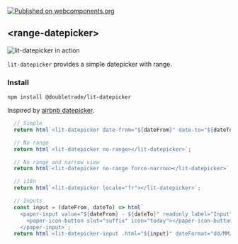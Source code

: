 [![Published on webcomponents.org](https://img.shields.io/badge/webcomponents.org-published-blue.svg)](https://www.webcomponents.org/element/@doubletrade/lit-datepicker)
## &lt;range-datepicker&gt;

![lit-datepicker in action](https://raw.githubusercontent.com/roxus/range-datepicker/master/demo.png)

`lit-datepicker` provides a simple datepicker with range.

### Install

    npm install @doubletrade/lit-datepicker

Inspired by [airbnb datepicker](https://github.com/airbnb/react-dates).

```js
  // Simple
  return html`<lit-datepicker date-from="${dateFrom}" date-to="${dateTo}"></lit-datepicker>`;

  // No range
  return html`<lit-datepicker no-range></lit-datepicker>`;

  // No range and narrow view
  return html`<lit-datepicker no-range force-narrow></lit-datepicker>`;

  // i18n
  return html`<lit-datepicker locale="fr"></lit-datepicker>`;

  // Inputs
  const input = (dateFrom, dateTo) => html`
    <paper-input value="${dateFrom} - ${dateTo}" readonly label="Input">
      <paper-icon-button slot="suffix" icon="today"></paper-icon-button>
    </paper-input>`;
  return html`<lit-datepicker-input .html="${input}" dateFormat="dd/MM/yyyy" locale="en"></lit-datepicker-input>`;
```
